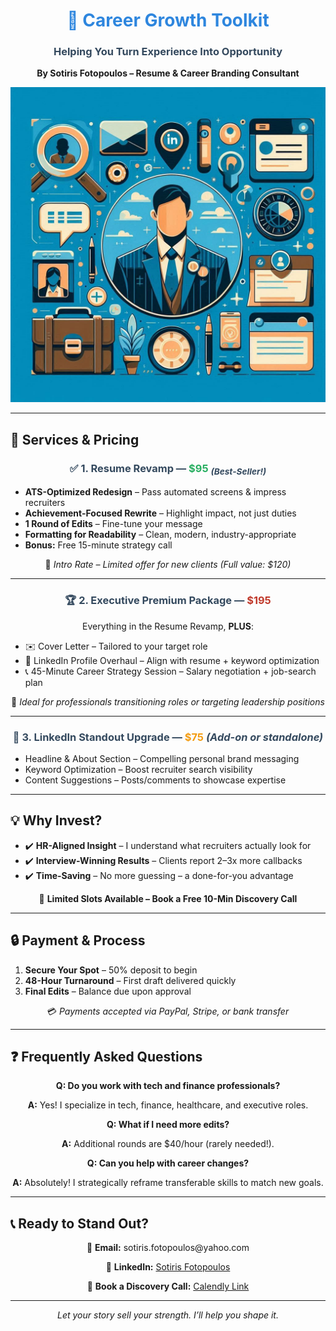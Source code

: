 <!DOCTYPE html>
<html lang="en">
<head>
  <script src="https://cmp.osano.com/q2764AyhhN/4e80b84c-1cbb-421a-81ea-c49021868285/osano.js"></script>
  <meta charset="UTF-8">
  <meta name="viewport" content="width=device-width, initial-scale=1.0">
  <meta name="description" content="Resume & Career Branding services by Sotiris Fotopoulos to help you land your dream job with an impactful resume.">
  <meta property="og:title" content="Career Growth Toolkit - Resume Services">
  <meta property="og:description" content="Helping you turn experience into opportunity with expert resume services.">
  <meta property="og:image" content="IMG_0268.jpeg"> <!-- Optional: Add image URL for social media preview -->
  <meta property="og:url" content="https://sotiris-linkedin.github.io/resume-services/">
  <meta name="twitter:card" content="summary_large_image">
  <title>Career Growth Toolkit</title>
  <style>
    h1 { color: #2e86de; text-align: center; }
    h3 { color: #34495e; text-align: center; }
    p { text-align: center; }
  </style>
  <!-- Google tag (gtag.js) -->
  <script async src="https://www.googletagmanager.com/gtag/js?id=G-JCDKK74QZV"></script>
  <script>
    window.dataLayer = window.dataLayer || [];
    function gtag(){dataLayer.push(arguments);}
    gtag('js', new Date());
    gtag('config', 'G-JCDKK74QZV');
  </script>
</head>
<body>
  <h1>💼 Career Growth Toolkit</h1>
  <h3>Helping You Turn Experience Into Opportunity</h3>
  <p><b>By Sotiris Fotopoulos – Resume & Career Branding Consultant</b></p>
  <p>
    <img src="IMG_0268.jpeg" alt="Career Branding Visual" width="600" />
  </p>

  <hr>

  <h2>🚀 Services & Pricing</h2>
  <h3>✅ 1. Resume Revamp — <span style="color:#27ae60;">$95</span> <sub><i>(Best-Seller!)</i></sub></h3>
  <ul>
    <li><b>ATS-Optimized Redesign</b> – Pass automated screens & impress recruiters</li>
    <li><b>Achievement-Focused Rewrite</b> – Highlight impact, not just duties</li>
    <li><b>1 Round of Edits</b> – Fine-tune your message</li>
    <li><b>Formatting for Readability</b> – Clean, modern, industry-appropriate</li>
    <li><b>Bonus:</b> Free 15-minute strategy call</li>
  </ul>
  <p>🔹 <i>Intro Rate – Limited offer for new clients (Full value: $120)</i></p>

  <hr>

  <h3>🏆 2. Executive Premium Package — <span style="color:#c0392b;">$195</span></h3>
  <p>Everything in the Resume Revamp, <b>PLUS</b>:</p>
  <ul>
    <li>✉️ Cover Letter – Tailored to your target role</li>
    <li>🔗 LinkedIn Profile Overhaul – Align with resume + keyword optimization</li>
    <li>📞 45-Minute Career Strategy Session – Salary negotiation + job-search plan</li>
  </ul>
  <p>🔹 <i>Ideal for professionals transitioning roles or targeting leadership positions</i></p>

  <hr>

  <h3>🔗 3. LinkedIn Standout Upgrade — <span style="color:#f39c12;">$75</span> <i>(Add-on or standalone)</i></h3>
  <ul>
    <li>Headline & About Section – Compelling personal brand messaging</li>
    <li>Keyword Optimization – Boost recruiter search visibility</li>
    <li>Content Suggestions – Posts/comments to showcase expertise</li>
  </ul>

  <hr>

  <h2>💡 Why Invest?</h2>
  <ul>
    <li>✔️ <b>HR-Aligned Insight</b> – I understand what recruiters actually look for</li>
    <li>✔️ <b>Interview-Winning Results</b> – Clients report 2–3x more callbacks</li>
    <li>✔️ <b>Time-Saving</b> – No more guessing – a done-for-you advantage</li>
  </ul>
  <p>🎯 <b>Limited Slots Available – Book a Free 10-Min Discovery Call</b></p>

  <hr>

  <h2>🔒 Payment & Process</h2>
  <ol>
    <li><b>Secure Your Spot</b> – 50% deposit to begin</li>
    <li><b>48-Hour Turnaround</b> – First draft delivered quickly</li>
    <li><b>Final Edits</b> – Balance due upon approval</li>
  </ol>
  <p>💳 <i>Payments accepted via PayPal, Stripe, or bank transfer</i></p>

  <hr>

  <h2>❓ Frequently Asked Questions</h2>
  <p><b>Q: Do you work with tech and finance professionals?</b></p>
  <p><b>A:</b> Yes! I specialize in tech, finance, healthcare, and executive roles.</p>
  <p><b>Q: What if I need more edits?</b></p>
  <p><b>A:</b> Additional rounds are $40/hour (rarely needed!).</p>
  <p><b>Q: Can you help with career changes?</b></p>
  <p><b>A:</b> Absolutely! I strategically reframe transferable skills to match new goals.</p>

  <hr>

  <h2>📞 Ready to Stand Out?</h2>
  <p>📧 <b>Email:</b> sotiris.fotopoulos@yahoo.com</p>
  <p>🔗 <b>LinkedIn:</b> <a href="https://www.linkedin.com/in/sotiris-fotopoulos/">Sotiris Fotopoulos</a></p>
  <p>📅 <b>Book a Discovery Call:</b> <a href="https://calendly.com/sotirios-fotopoulos-xkkm/request-for-services">Calendly Link</a></p>

  <hr>

  <p align="center"><i>Let your story sell your strength. I’ll help you shape it.</i></p>

  <!-- Cookie Consent -->
  <script type="text/javascript" src="https://cdn.cookielaw.org/consent/2/uk/consent.js"></script>
  <script type="text/javascript">
    window.addEventListener("load", function() {
      CookieConsent.init({
        "notice_banner_type": "simple",
        "consent_type": "explicit",
        "privacy_policy_link": "https://cmp.osano.com/q2764AyhhN/4e80b84c-1cbb-421a-81ea-c49021868285/osano.js", // Make sure to update
        "location": "bottom",
        "cookie_expiration_days": 30
      });
    });
  </script>
</body>
</html>